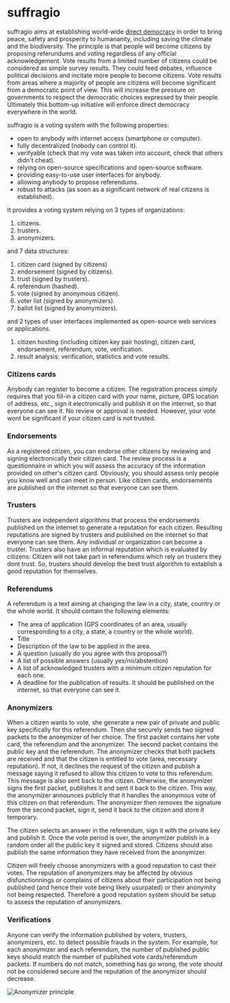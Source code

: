 # suffragio

suffragio aims at establishing world-wide [direct democracy](https://en.wikipedia.org/wiki/Direct_democracy) in order to bring peace, safety and prosperity to humananity, including saving the climate and the biodiversity.
The principle is that people will become citizens by proposing referundums and voting regardless of any official acknowledgement.
Vote results from a limited number of citizens could be considered as simple survey results.
They could feed debates, influence political decisions and incitate more people to become citizens.
Vote results from areas where a majority of people are citizens will become significant from a democratic point of view.
This will increase the pressure on governments to respect the democratic choices expressed by their people.
Ultimately this bottom-up initiative will enforce direct democracy everywhere in the world.

suffragio is a voting system with the following properties:

- open to anybody with internet access (smartphone or computer).
- fully decentralized (nobody can control it).
- verifyable (check that my vote was taken into account, check that others didn't cheat).
- relying on open-source specifications and open-source software.
- providing easy-to-use user interfaces for anybody.
- allowing anybody to propose referendums.
- robust to attacks (as soon as a significant network of real citizens is established).

It provides a voting system relying on 3 types of organizations:

1. citizens.
2. trusters.
3. anonymizers.

and 7 data structures:

1. citizen card (signed by citizens)
2. endorsement (signed by citizens).
3. trust (signed by trusters).
4. referendum (hashed).
5. vote (signed by anonymous citizen).
6. voter list (signed by anonymizers).
7. ballot list (signed by anomymizers).

and 2 types of user interfaces implemented as open-source web services or applications.

1. citizen hosting (including citizen key pair hosting), citizen card, endorsement, referendum, vote, verification.
2. result analysis: verification, statistics and vote results.


### Citizens cards

Anybody can register to become a citizen.
The registration process simply requires that you fill-in a citizen card with your name, picture, GPS location of address, etc., sign it electronically and publish it on the internet, so that everyone can see it.
No review or approval is needed.
However, your vote wont be significant if your citizen card is not trusted.

### Endorsements

As a registered citizen, you can endorse other citizens by reviewing and signing electronically their citizen card.
The review process is a questionnaire in which you will assess the accuracy of the information provided on other's citizen card.
Obviously, you should assess only people you know well and can meet in person.
Like citizen cards, endorsements are published on the internet so that everyone can see them.

### Trusters

Trusters are independent algorithms that process the endorsements published on the internet to generate a reputation for each citizen. 
Resulting reputations are signed by trusters and published on the internet so that everyone can see them.
Any individual or organization can become a truster.
Trusters also have an informal reputation which is evaluated by citizens:
Citizen will not take part in referendums which rely on trusters they dont trust.
So, trusters should develop the best trust algorithm to establish a good reputation for themselves.

### Referendums

A referendum is a text aiming at changing the law in a city, state, country or the whole world.
It should contain the following elements:
- The area of application (GPS coordinates of an area, usually corresponding to a city, a state, a country or the whole world).
- Title
- Description of the law to be applied in the area.
- A question (usually do you agree with this proposal?)
- A list of possible answers (usually yes/no/abstention)
- A list of acknowledged trusters with a minimum citizen reputation for each one.
- A deadline for the publication of results.
It should be published on the internet, so that everyone can see it.

### Anonymizers

When a citizen wants to vote, she generate a new pair of private and public key specifically for this referendum.
Then she securely sends two signed packets to the anonymizer of her choice.
The first packet contains her vote card, the referendum and the anonymizer.
The second packet contains the public key and the referendum.
The anonymizer checks that both packets are received and that the citizen is entitled to vote (area, necessary reputation).
If not, it declines the request of the citizen and publish a message saying it refused to allow this citizen to vote to this referendum.
This message is also sent back to the citizen.
Otherwise, the anonymizer signs the first packet, publishes it and sent it back to the citizen.
This way, the anonymizer announces publicly that it handles the anonymous vote of this citizen on that referendum.
The anonymizer then removes the signature from the second packet, sign it, send it back to the citizen and store it temporary.

The citizen selects an answer in the referendum, sign it with the private key and publish it.
Once the vote period is over, the anonymizer publish in a random order all the public key it signed and stored.
Citizens should also publish the same information they have received from the anonymizer.

Citizen will freely choose anonymizers with a good reputation to cast their votes.
The reputation of anonymizers may be affected by obvious disfunctionnings or complains of citizens about their participation not being published (and hence their vote being likely usurpated) or their anonymity not being respected.
Therefore a good reputation system should be setup to assess the reputation of anonymizers.

### Verifications

Anyone can verify the information published by voters, trusters, anonymizers, etc. to detect possible frauds in the system.
For example, for each anonymizer and each referendum, the number of published public keys should match the number of published vote cards/referendum packets.
If numbers do not match, something has go wrong, the vote should not be considered secure and the reputation of the anonymizer should decrease.

![Anonymizer principle](https://raw.githubusercontent.com/suffragio/doc/master/vote.png "Anonymizers principle")

